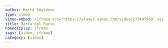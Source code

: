 ```yaml
---
author: Marta Smaldone
type: vimeo
vimeo-embed: <iframe src="https://player.vimeo.com/video/273497960" width="640" height="360" frameborder="0" webkitallowfullscreen mozallowfullscreen allowfullscreen></iframe>
title: Marta del Parto
homedisplay: iframe
tags: [video, iframe]
category: [video]
---
```



